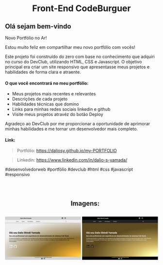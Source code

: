 <h1 align="center">Front-End CodeBurguer</h1>

<h2>Olá sejam bem-vindo</h2>

<p>Novo Portfólio no Ar!</p>

<p>
Estou muito feliz em compartilhar meu novo portfólio com vocês!
</p>

<p>
Este projeto foi construído do zero com base no conhecimento que adquiri no curso do DevClub, utilizando HTML, CSS e Javascript. O objetivo principal era criar um site responsivo que apresentasse meus projetos e habilidades de forma clara e atraente.
</p>

<h4>O que você encontrará no meu portfólio:</h4>
<ul>
<li>Meus projetos mais recentes e relevantes</li>
<li>Descrições de cada projeto</li>
<li>Habilidades técnicas que domino</li>
<li>Links para minhas redes sociais linkedin e github</li>
<li>Visite meus projetos atravéz do botão Deploy</li>
</ul>

<p>
Agradeço ao DevClub por me proporcionar a oportunidade de aprimorar minhas habilidades e me tornar um desenvolvedor mais completo.
</p>

<h4>Link:</h4>

> Portfólio: https://daliosy.github.io/my-PORTFOLIO

> Linkedin: https://www.linkedin.com/in/dalio-s-yamada/

<p>
#desenvolvedorweb #portfólio #devclub #html #css #javascript #responsivo
</p>
<br>

<div id="user-content-toc">
  <ul align="center">
    <h2 style="display: inline-block">Imagens:</h2>
  </ul>
</div>

<div align="center"> 
  <img src="./img/git-1.png" width="250px">
  <img src="./img/git-2.png" width="250px">
</div>
